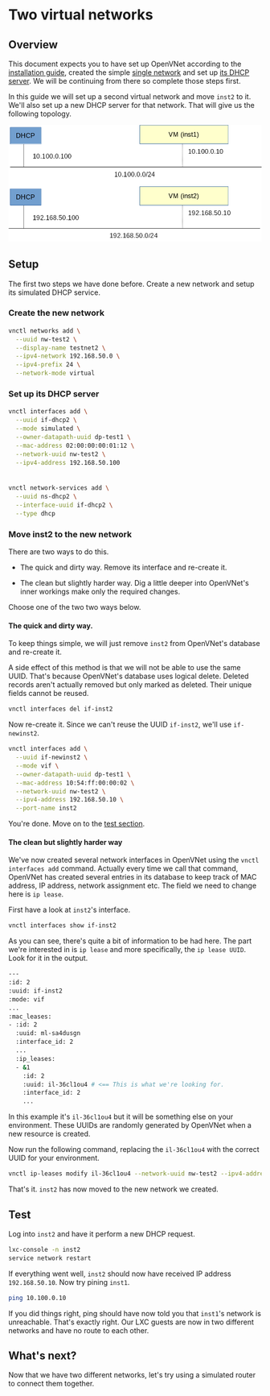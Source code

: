 # Two virtual networks

## Overview

This document expects you to have set up OpenVNet according to the [installation guide](installation), created the simple [single network](single-network) and set up [its DHCP server](single-network-dhcp). We will be continuing from there so complete those steps first.

In this guide we will set up a second virtual network and move `inst2` to it. We'll also set up a new DHCP server for that network. That will give us the following topology.

![Two networks](img/two-networks.png)

## Setup

The first two steps we have done before. Create a new network and setup its simulated DHCP service.

### Create the new network

```bash
vnctl networks add \
  --uuid nw-test2 \
  --display-name testnet2 \
  --ipv4-network 192.168.50.0 \
  --ipv4-prefix 24 \
  --network-mode virtual
```

### Set up its DHCP server

```bash
vnctl interfaces add \
  --uuid if-dhcp2 \
  --mode simulated \
  --owner-datapath-uuid dp-test1 \
  --mac-address 02:00:00:00:01:12 \
  --network-uuid nw-test2 \
  --ipv4-address 192.168.50.100


vnctl network-services add \
  --uuid ns-dhcp2 \
  --interface-uuid if-dhcp2 \
  --type dhcp
```

### Move inst2 to the new network

There are two ways to do this.

* The quick and dirty way. Remove its interface and re-create it.

* The clean but slightly harder way. Dig a little deeper into OpenVNet's inner workings make only the required changes.

Choose one of the two two ways below.

#### The quick and dirty way.

To keep things simple, we will just remove `inst2` from OpenVNet's database and re-create it.

A side effect of this method is that we will not be able to use the same UUID. That's because OpenVNet's database uses logical delete. Deleted records aren't actually removed but only marked as deleted. Their unique fields cannot be reused.

```bash
vnctl interfaces del if-inst2
```

Now re-create it. Since we can't reuse the UUID `if-inst2`, we'll use `if-newinst2`.

```bash
vnctl interfaces add \
  --uuid if-newinst2 \
  --mode vif \
  --owner-datapath-uuid dp-test1 \
  --mac-address 10:54:ff:00:00:02 \
  --network-uuid nw-test2 \
  --ipv4-address 192.168.50.10 \
  --port-name inst2
```

You're done. Move on to the [test section](#test).

#### The clean but slightly harder way

We've now created several network interfaces in OpenVNet using the `vnctl interfaces add` command. Actually every time we call that command, OpenVNet has created several entries in its database  to keep track of MAC address, IP address, network assignment etc. The field we need to change here is `ip lease`.

First have a look at `inst2`'s interface.

```bash
vnctl interfaces show if-inst2
```

As you can see, there's quite a bit of information to be had here. The part we're interested in is `ip lease` and more specifically, the `ip lease UUID`. Look for it in the output.

```bash
---
:id: 2
:uuid: if-inst2
:mode: vif
...
:mac_leases:
- :id: 2
  :uuid: ml-sa4dusgn
  :interface_id: 2
  ...
  :ip_leases:
  - &1
    :id: 2
    :uuid: il-36cl1ou4 # <== This is what we're looking for.
    :interface_id: 2
    ...
```

In this example it's `il-36cl1ou4` but it will be something else on your environment. These UUIDs are randomly generated by OpenVNet when a new resource is created.

Now run the following command, replacing the `il-36cl1ou4` with the correct UUID for your environment.

```bash
vnctl ip-leases modify il-36cl1ou4 --network-uuid nw-test2 --ipv4-address 192.168.50.10
```

That's it. `inst2` has now moved to the new network we created.

## Test

Log into `inst2` and have it perform a new DHCP request.

```bash
lxc-console -n inst2
service network restart
```

If everything went well, `inst2` should now have received IP address `192.168.50.10`. Now try pining `inst1`.

```bash
ping 10.100.0.10
```

If you did things right, ping should have now told you that `inst1`'s network is unreachable. That's exactly right. Our LXC guests are now in two different networks and have no route to each other.

## What's next?

Now that we have two different networks, let's try using a simulated router to connect them together.
